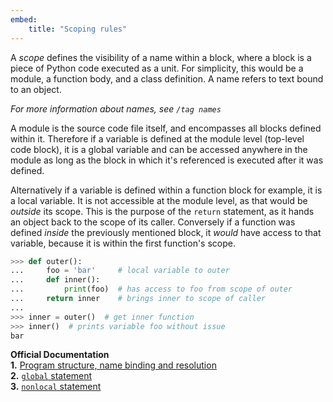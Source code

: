 ```yaml
---
embed:
    title: "Scoping rules"
---
```

A *scope* defines the visibility of a name within a block, where a block is a piece of Python code executed as a unit. For simplicity, this would be a module, a function body, and a class definition. A name refers to text bound to an object.

*For more information about names, see `/tag names`*

A module is the source code file itself, and encompasses all blocks defined within it. Therefore if a variable is defined at the module level (top-level code block), it is a global variable and can be accessed anywhere in the module as long as the block in which it's referenced is executed after it was defined.

Alternatively if a variable is defined within a function block for example, it is a local variable. It is not accessible at the module level, as that would be *outside* its scope. This is the purpose of the `return` statement, as it hands an object back to the scope of its caller. Conversely if a function was defined *inside* the previously mentioned block, it *would* have access to that variable, because it is within the first function's scope.
```py
>>> def outer():
...     foo = 'bar'     # local variable to outer
...     def inner():
...         print(foo)  # has access to foo from scope of outer
...     return inner    # brings inner to scope of caller
...
>>> inner = outer()  # get inner function
>>> inner()  # prints variable foo without issue
bar
```
**Official Documentation**  
**1.** [Program structure, name binding and resolution](https://docs.python.org/3/reference/executionmodel.html#execution-model)  
**2.** [`global` statement](https://docs.python.org/3/reference/simple_stmts.html#the-global-statement)  
**3.** [`nonlocal` statement](https://docs.python.org/3/reference/simple_stmts.html#the-nonlocal-statement)
